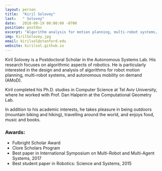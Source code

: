 ```yaml
---
layout: person
title:  "Kiril Solovey"
last:   " Solovey"
date:   2018-09-19 00:00:00 -0700
position: postdoc
excerpt: "Algorithm analysis for motion planning, multi-robot systems, and autonomous mobility on demand"
img: KirilSolovey.jpg
email: kirilsol@stanford.edu
website: kirilsol.github.io
---
```


Kiril Solovey is a Postdoctoral Scholar in the Autonomous Systems Lab. His research focuses on algorithmic aspects of robotics. He is particularly interested in the design and analysis of algorithms for robot motion planning, multi-robot systems, and autonomous mobility on demand (AMoD). 

Kiril completed his Ph.D. studies in Computer Science at Tel Aviv University, where he worked with Prof. Dan Halperin at the Computational Geometry Lab. 

In addition to his academic interests, he takes pleasure in being outdoors (mountain biking and hiking), travelling around the world, and enjoys food, music and books.

### Awards:
- Fulbright Scholar Award
- Clore Scholars Program
- Best paper in International Symposium on Multi-Robot and Multi-Agent Systems, 2017
- Best student paper in Robotics: Science and Systems, 2015
